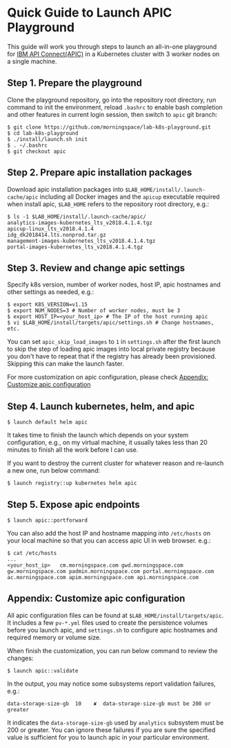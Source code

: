 # Quick Guide to Launch APIC Playground

This guide will work you through steps to launch an all-in-one playground for [IBM API Connect(APIC)](https://www.ibm.com/support/knowledgecenter/en/SSMNED_2018/mapfiles/getting_started.html) in a Kubernetes cluster with 3 worker nodes on a single machine.

## Step 1. Prepare the playground

Clone the playground repository, go into the repository root directory, run command to init the environment, reload `.bashrc` to enable bash completion and other features in current login session, then switch to `apic` git branch:
```shell
$ git clone https://github.com/morningspace/lab-k8s-playground.git
$ cd lab-k8s-playground
$ ./install/launch.sh init
$ . ~/.bashrc
$ git checkout apic
```

## Step 2. Prepare apic installation packages

Download apic installation packages into `$LAB_HOME/install/.launch-cache/apic` including all Docker images and the `apicup` executable required when install apic, `$LAB_HOME` refers to the repository root directory, e.g.:
```shell
$ ls -1 $LAB_HOME/install/.launch-cache/apic/
analytics-images-kubernetes_lts_v2018.4.1.4.tgz
apicup-linux_lts_v2018.4.1.4
idg_dk2018414.lts.nonprod.tar.gz
management-images-kubernetes_lts_v2018.4.1.4.tgz
portal-images-kubernetes_lts_v2018.4.1.4.tgz
```

## Step 3. Review and change apic settings

Specify k8s version, number of worker nodes, host IP, apic hostnames and other settings as needed, e.g.:
```shell
$ export K8S_VERSION=v1.15
$ export NUM_NODES=3 # Number of worker nodes, must be 3
$ export HOST_IP=<your_host_ip> # The IP of the host running apic
$ vi $LAB_HOME/install/targets/apic/settings.sh # Change hostnames, etc.
```

You can set `apic_skip_load_images` to `1` in `settings.sh` after the first launch to skip the step of loading apic images into local private registry because you don't have to repeat that if the registry has already been provisioned. Skipping this can make the launch faster.

For more customization on apic configuration, please check [Appendix: Customize apic configuration](#appendix-customize-apic-configuration)

## Step 4. Launch kubernetes, helm, and apic

```shell
$ launch default helm apic
```

It takes time to finish the launch which depends on your system configuration, e.g., on my virtual machine, it usually takes less than 20 minutes to finish all the work before I can use.

If you want to destroy the current cluster for whatever reason and re-launch a new one, run below command:
```shell
$ launch registry::up kubernetes helm apic
```

## Step 5. Expose apic endpoints

```shell
$ launch apic::portforward
```

You can also add the host IP and hostname mapping into `/etc/hosts` on your local machine so that you can access apic UI in web browser. e.g.:
```shell
$ cat /etc/hosts
...
<your_host_ip>   cm.morningspace.com gwd.morningspace.com gw.morningspace.com padmin.morningspace.com portal.morningspace.com ac.morningspace.com apim.morningspace.com api.morningspace.com
```

## Appendix: Customize apic configuration

All apic configuration files can be found at `$LAB_HOME/install/targets/apic`. It includes a few `pv-*.yml` files used to create the persistence volumes before you launch apic, and `settings.sh` to configure apic hostnames and required memory or volume size.

When finish the customization, you can run below command to review the changes:
```shell
$ launch apic::validate
```

In the output, you may notice some subsystems report validation failures, e.g.:
```shell
data-storage-size-gb  10    ✘  data-storage-size-gb must be 200 or greater 
```

It indicates the `data-storage-size-gb` used by `analytics` subsystem must be 200 or greater. You can ignore these failures if you are sure the specified value is sufficient for you to launch apic in your particular environment.

